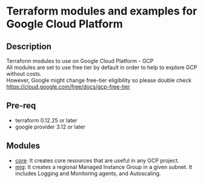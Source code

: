 # Terraform modules and examples for Google Cloud Platform

## Description
Terraform modules to use on Google Cloud Platform - GCP  
All modules are set to use free tier by default in order to help to explore GCP without costs.  
However, Google might change free-tier eligibility so please double check https://cloud.google.com/free/docs/gcp-free-tier

## Pre-req
- terraform 0.12.25 or later
- google provider 3.12 or later

## Modules
- [core](./modules/core): It creates core resources that are useful in any GCP project.
- [mig](./modules/mig): It creates a regional Managed Instance Group in a given subnet. It includes Logging and Monitoring agents, and Autoscaling.
